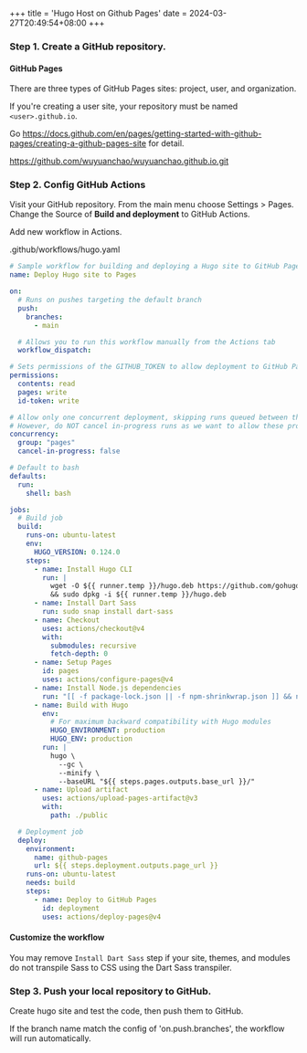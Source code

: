 +++
title = 'Hugo Host on Github Pages'
date = 2024-03-27T20:49:54+08:00
+++


### Step 1. Create a GitHub repository.

#### GitHub Pages

There are three types of GitHub Pages sites: project, user, and organization. 

If you're creating a user site, your repository must be named `<user>.github.io`.

Go <https://docs.github.com/en/pages/getting-started-with-github-pages/creating-a-github-pages-site> for detail.


https://github.com/wuyuanchao/wuyuanchao.github.io.git

### Step 2. Config GitHub Actions

Visit your GitHub repository. From the main menu choose Settings > Pages. Change the Source of **Build and deployment** to GitHub Actions. 

Add new workflow in Actions.

.github/workflows/hugo.yaml
```yaml
# Sample workflow for building and deploying a Hugo site to GitHub Pages
name: Deploy Hugo site to Pages

on:
  # Runs on pushes targeting the default branch
  push:
    branches:
      - main

  # Allows you to run this workflow manually from the Actions tab
  workflow_dispatch:

# Sets permissions of the GITHUB_TOKEN to allow deployment to GitHub Pages
permissions:
  contents: read
  pages: write
  id-token: write

# Allow only one concurrent deployment, skipping runs queued between the run in-progress and latest queued.
# However, do NOT cancel in-progress runs as we want to allow these production deployments to complete.
concurrency:
  group: "pages"
  cancel-in-progress: false

# Default to bash
defaults:
  run:
    shell: bash

jobs:
  # Build job
  build:
    runs-on: ubuntu-latest
    env:
      HUGO_VERSION: 0.124.0
    steps:
      - name: Install Hugo CLI
        run: |
          wget -O ${{ runner.temp }}/hugo.deb https://github.com/gohugoio/hugo/releases/download/v${HUGO_VERSION}/hugo_extended_${HUGO_VERSION}_linux-amd64.deb \
          && sudo dpkg -i ${{ runner.temp }}/hugo.deb          
      - name: Install Dart Sass
        run: sudo snap install dart-sass
      - name: Checkout
        uses: actions/checkout@v4
        with:
          submodules: recursive
          fetch-depth: 0
      - name: Setup Pages
        id: pages
        uses: actions/configure-pages@v4
      - name: Install Node.js dependencies
        run: "[[ -f package-lock.json || -f npm-shrinkwrap.json ]] && npm ci || true"
      - name: Build with Hugo
        env:
          # For maximum backward compatibility with Hugo modules
          HUGO_ENVIRONMENT: production
          HUGO_ENV: production
        run: |
          hugo \
            --gc \
            --minify \
            --baseURL "${{ steps.pages.outputs.base_url }}/"          
      - name: Upload artifact
        uses: actions/upload-pages-artifact@v3
        with:
          path: ./public

  # Deployment job
  deploy:
    environment:
      name: github-pages
      url: ${{ steps.deployment.outputs.page_url }}
    runs-on: ubuntu-latest
    needs: build
    steps:
      - name: Deploy to GitHub Pages
        id: deployment
        uses: actions/deploy-pages@v4
```

#### Customize the workflow
You may remove `Install Dart Sass` step if your site, themes, and modules do not transpile Sass to CSS using the Dart Sass transpiler.

### Step 3. Push your local repository to GitHub.

Create hugo site and test the code, then push them to GitHub.

If the branch name match the config of 'on.push.branches', the workflow will run automatically.
